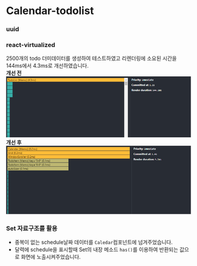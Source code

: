 # Calendar-todolist

### uuid
### react-virtualized
2500개의 todo 더미데이터를 생성하여 테스트하였고 리렌더링에 소요된 시간을 144ms에서 4.3ms로 개선하였습니다.    
**개선 전**
![img.png](src/assets/readme/img.png)
**개선 후**
![img_1.png](src/assets/readme/img_1.png)
### Set 자료구조를 활용
- 중복이 없는 schedule날짜 데이터를 `Caledar`컴포넌트에 넘겨주었습니다.
- 달력에 schedule을 표시할때 Set의 내장 메소드 `has()`를 이용하여 반환되는 값으로 화면에 노출시켜주었습니다.